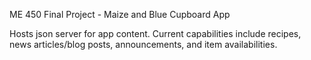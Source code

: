 ME 450 Final Project - Maize and Blue Cupboard App

Hosts json server for app content. Current capabilities include recipes, news articles/blog posts, announcements, and item availabilities.

